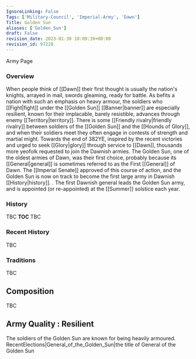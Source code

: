 ```yaml
---
IgnoreLinking: False
Tags: ['Military-Council', 'Imperial-Army', 'Dawn']
Title: Golden Sun
aliases: ['Golden_Sun']
draft: False
revision_date: 2023-01-30 10:09:39+00:00
revision_id: 97228
---
```


Army Page
### Overview
When people think of [[Dawn]] their first thought is usually the nation's knights, arrayed in mail, swords gleaming, ready for battle. As befits a nation with such an emphasis on heavy armour, the soldiers who [[Fight|fight]] under the [[Golden Sun]] [[Banner|banner]] are especially resilient, known for their implacable, barely resistible, advances through enemy [[Territory|territory]]. There is some [[Friendly rivalry|friendly rivalry]] between soldiers of the [[Golden Sun]] and the [[Hounds of Glory]], and when their soldiers meet they often engage in contests of strength and martial might. 
Towards the end of 382YE, inspired by the recent victories and urged to seek [[Glory|glory]] through service to [[Dawn]], thousands more yeofolk requested to join the Dawnish armies. The Golden Sun, one of the oldest armies of Dawn, was their first choice, probably because its [[General|general]] is sometimes referred to as the First [[General]] of Dawn. The [[Imperial Senate]] approved of this course of action, and the Golden Sun is now on track to become the first large army in Dawnish [[History|history]]. . 
The first Dawnish general leads the Golden Sun army, and is appointed (or re-appointed) at the [[Summer]] solstice each year.
### History
TBC
__TOC__
TBC
### Recent History
TBC
### Traditions
TBC
## Composition
TBC
## Army Quality : Resilient
The soldiers of the Golden Sun are known for being heavily armoured. 
RecentElections|General_of_the_Golden_Sun|the title of General of the Golden Sun
